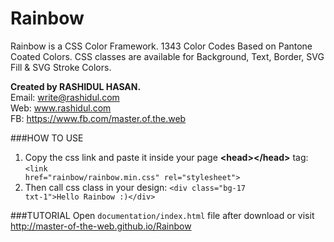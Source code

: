 # Rainbow
Rainbow is a CSS Color Framework. 1343 Color Codes Based on Pantone Coated Colors. CSS classes are available for Background, Text, Border, SVG Fill & SVG Stroke Colors.

**Created by RASHIDUL HASAN.**
<br>Email: write@rashidul.com
<br>Web: www.rashidul.com
<br>FB: https://www.fb.com/master.of.the.web

###HOW TO USE
1. Copy the css link and paste it inside your page **&lt;head&gt;&lt;/head&gt;** tag: <code>&lt;link href=&quot;rainbow/rainbow.min.css&quot; rel=&quot;stylesheet&quot;&gt;</code>
2. Then call css class in your design: <code>&lt;div class=&quot;bg-17 txt-1&quot;&gt;Hello Rainbow :)&lt;/div&gt;</code>

###TUTORIAL
Open <code>documentation/index.html</code> file after download or visit http://master-of-the-web.github.io/Rainbow
